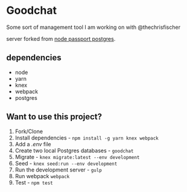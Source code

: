 # Goodchat

Some sort of management tool I am working on with @thechrisfischer

server forked from [node passport postgres](http://mherman.org/blog/2016/09/25/node-passport-and-postgres/#.V-gocpMrJE4).

## dependencies

- node
- yarn
- knex
- webpack
- postgres

## Want to use this project?

1. Fork/Clone
1. Install dependencies - `npm install -g yarn knex webpack`
1. Add a *.env* file
1. Create two local Postgres databases - `goodchat`
1. Migrate - `knex migrate:latest --env development`
1. Seed - `knex seed:run --env development`
1. Run the development server - `gulp`
1. Run webpack `webpack`
1. Test - `npm test`

